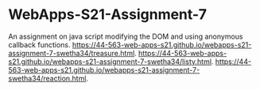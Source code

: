 # WebApps-S21-Assignment-7
An assignment on java script modifying the DOM and using anonymous callback functions.
https://44-563-web-apps-s21.github.io/webapps-s21-assignment-7-swetha34/treasure.html.
https://44-563-web-apps-s21.github.io/webapps-s21-assignment-7-swetha34/listy.html.
https://44-563-web-apps-s21.github.io/webapps-s21-assignment-7-swetha34/reaction.html.
